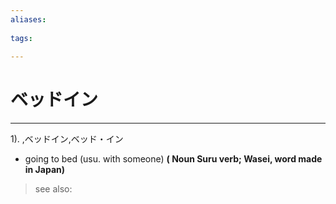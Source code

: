 ```yaml
---
aliases:
    
tags:
    
---
```


# ベッドイン
---
1).
,ベッドイン,ベッド・イン

- going to bed (usu. with someone)
**( Noun Suru verb; Wasei, word made in Japan)**
> see also: 
            